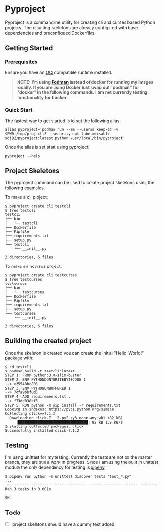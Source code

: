 # Pyproject

Pyproject is a commandline utility for creating cli and curses based Python
projects. The resulting skeletons are already configured with base dependencies
and preconfigued Dockerfiles.

## Getting Started

### Prerequisites

Ensure you have an [OCI](https://opencontainers.org/) compatible runtime installed.

> **NOTE: I'm using [Podman](https://podman.io) instead of docker for running my images locally. If you are using Docker just swap out "podman" for "docker" in the following commands. I am not currently testing functionality for Docker.**

### Quick Start

The fastest way to get started is to set the following alias:

```shell
alias pyproject='podman run --rm --userns keep-id -v $PWD:/tmp/project:Z --security-opt label=disable sdj92/pyproject:latest python /usr/local/bin/pyproject'
```

Once the alias is set start using pyproject:

```shell
pyproject --help
```

## Project Skeletons

The pyproject command can be used to create project skeletons using the following
examples.

To make a cli project:

```shell
$ pyproject create cli testcli
$ tree testcli
testcli
├── bin
│   └── testcli
├── Dockerfile
├── Pipfile
├── requirements.txt
├── setup.py
└── testcli
    └── __init__.py

2 directories, 6 files
```

To make an ncurses project:

```shell
$ pyproject create cli testcurses
$ tree testcurses
testcurses
├── bin
│   └── testcurses
├── Dockerfile
├── Pipfile
├── requirements.txt
├── setup.py
└── testcurses
    └── __init__.py

2 directories, 6 files
```

## Building the created project

Once the skeleton is created you can create the initial "Hello, World!" package
with:

```shell
$ cd testcli
$ podman build -t testcli:latest .
STEP 1: FROM python:3.8-slim-buster
STEP 2: ENV PYTHONDONTWRITEBYTECODE 1
--> e35548bc808
STEP 3: ENV PYTHONUNBUFFERED 1
--> 7dfa9bbf0d5
STEP 4: ADD requirements.txt .
--> f73dd038ef6
STEP 5: RUN python -m pip install -r requirements.txt
Looking in indexes: https://pypi.python.org/simple
Collecting click==7.1.2
  Downloading click-7.1.2-py2.py3-none-any.whl (82 kB)
     |████████████████████████████████| 82 kB 139 kB/s
Installing collected packages: click
Successfully installed click-7.1.2
```

## Testing

I'm using unittest for my testing. Currently the tests are not on the master
branch, they are still a work in progress. Since I am using the built in
unittest module the only dependency for testing is [pipenv](https://pipenv.pypa.io/en/latest/).

```shell
$ pipenv run python -m unittest discover tests "test_*.py"
...
----------------------------------------------------------------------
Ran 3 tests in 0.001s

OK
```

## Todo

- [ ] project skeletons should have a dummy test added
